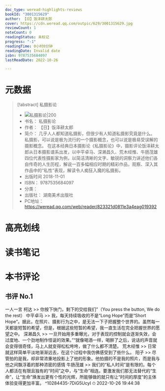 ```yaml
---
doc_type: weread-highlights-reviews
bookId: "3001315629"
author: 【日】饭泽耕太郎
cover: https://cdn.weread.qq.com/outpic/629/3001315629.jpg
reviewCount: 1
noteCount: 0
readingStatus: 未标记
progress: "-1"
readingTime: 0小时0分钟
readingDate: Invalid date
isbn: 9787535684097
lastReadDate: 2022-10-26

---
```

# 元数据
> [!abstract] 私摄影论
> - ![ 私摄影论|200](https://cdn.weread.qq.com/outpic/629/3001315629.jpg)
> - 书名： 私摄影论
> - 作者： 【日】饭泽耕太郎
> - 简介： 几乎人人都知道私摄影，但很少有人知道私摄影究竟是什么。  私摄影，可以说是极为流行的一个摄影概念，也可以说是极易受误解的摄影概念。  在这本经典日本摄影论《私摄影论》中，摄影评论饭泽耕太郎从日本摄影谱系出发，以中平卓马、深濑昌久、荒木经惟、牛肠茂雄四位代表性摄影家为例，以简洁清晰的文字、敏锐的洞察力讲述他们各自传奇的人生历程，解说一百多幅相应时期的精彩作品，观察、深入其作品中的“私性”表现，解读令人痴狂入魔的私摄影。  
> - 出版时间 2018-11-01
> - ISBN： 9787535684097
> - 分类： 
> - 出版社： 湖南美术出版社
> - PC地址：https://weread.qq.com/web/reader/823321d0811e3a4eag019392

# 高亮划线

# 读书笔记

# 本书评论

## 书评 No.1 
一人一言 柯达 >> 你按下快门，剩下的交给我们”（You press the button, We do the rest） 中平卓马 >> 我，每天持续吸收的不是“Long Hope”而是“Short Hope”。据此，在照片、摄影行为之中，是无法一下子把握整个世界的。虽然每一天都是短暂的希望，但是，根据这些短暂的希望，我一直生活在完全把握世界的愿望之中。 深濑昌久 >> 一旦开始用多重曝光，对于表现的控制就会逐渐失效，会过度地、一个劲地制作怪诞的效果。”“就像喝酒一样，喝醉了之后，说话的声音就会变得很奇怪，马上人就变得松松垮垮，做了什么都不清楚。 荒木经惟 >> 日常就这样简单平淡地渐渐远去，在这个过程中我仿佛感受到了些什么。 阳子 >> 尽管拍的是我，却非常浓重地投影上了他的形象。他拍摄的不是我的照片，而是我与他之间飘浮着的那种浓密的感情 牛肠茂雄 >> 我们的“私人时间”是有限的。每个人都活在有限且独有的“时间”之中，与“生命”相连。要激发我们那无法替代的“生命”，让“生命”焕发出更有个性的光辉，所能够做的就只有让“时间的厚度”的主体体验变得更加丰富。 ^10284435-7DiG5UcyI
⏱ 2022-10-26 19:44:38
